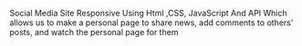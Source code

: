 Social Media Site Responsive Using Html ,CSS, JavaScript And API Which allows us to make a personal page to share news, add comments to others' posts, and watch the personal page for them 

